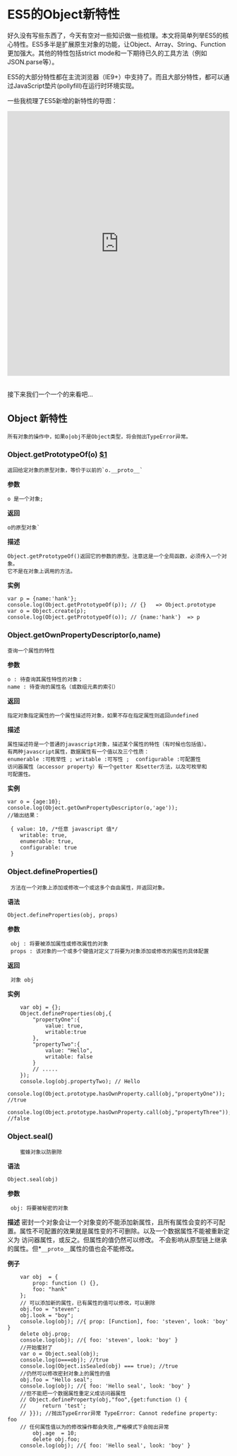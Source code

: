 # ES5的Object新特性

好久没有写些东西了，今天有空对一些知识做一些梳理。本文将简单列举ES5的核心特性。ES5多半是扩展原生对象的功能，让Object、Array、String、Function更加强大。其他的特性包括strict mode和一下期待已久的工具方法（例如JSON.parse等）。

ES5的大部分特性都在主流浏览器（IE9+）中支持了。而且大部分特性，都可以通过JavaScript垫片(pollyfill)在运行时环境实现。

一些我梳理了ES5新增的新特性的导图：
<iframe id="embed_dom" name="embed_dom" frameborder="0" style="display:block;width:100%; height:600px;" src="https://www.processon.com/embed/mind/5852a97ae4b05a02847b559e"></iframe><br/>

接下来我们一个一个的来看吧...
## Object 新特性
`所有对象的操作中，如果o|obj不是Object类型，将会抛出TypeError异常。`
### Object.getPrototypeOf(o) [$1](https://developer.mozilla.org/en/JavaScript/Reference/Global_Objects/Object/GetPrototypeOf)
	返回给定对象的原型对象，等价于以前的`o.__proto__`
**参数**

	o 是一个对象;     
**返回**
	 
	o的原型对象`
**描述**

	Object.getPrototypeOf()返回它的参数的原型。注意这是一个全局函数，必须传入一个对象。
	它不是在对象上调用的方法。
**实例**

	var p = {name:'hank'};
	console.log(Object.getPrototypeOf(p)); // {}   => Object.prototype
	var o = Object.create(p);
	console.log(Object.getPrototypeOf(o)); // {name:'hank'}  => p


### Object.getOwnPropertyDescriptor(o,name)
	查询一个属性的特性

**参数**

	o : 待查询其属性特性的对象； 
	name : 待查询的属性名（或数组元素的索引）
  
**返回**
	
	指定对象指定属性的一个属性描述符对象，如果不存在指定属性则返回undefined
**描述**
	
	属性描述符是一个普通的javascript对象，描述某个属性的特性（有时候也包括值）。
	有两种javascript属性，数据属性有一个值以及三个性质： 
	enumerable :可枚举性 ; writable :可写性 ;  configurable :可配置性  
	访问器属性（accessor property）有一个getter 和setter方法，以及可枚举和
	可配置性。
**实例**

	var o = {age:10};
	console.log(Object.getOwnPropertyDescriptor(o,'age')); 
	//输出结果：
	 
	 { value: 10, /*任意 javascript 值*/
  		writable: true,  
  		enumerable: true, 
  		configurable: true  
  	 } 
### Object.defineProperties()
	 方法在一个对象上添加或修改一个或这多个自由属性，并返回对象。
 **语法**
 
    Object.defineProperties(obj, props)
 **参数**
	 
	 obj : 将要被添加属性或修改属性的对象
	 props : 该对象的一个或多个键值对定义了将要为对象添加或修改的属性的具体配置
 **返回**
  
	 对象 obj
 **实例**
		
		var obj	= {};
		Object.defineProperties(obj,{
			"propertyOne":{
				value: true,
				writable:true
			},
			"propertyTwo":{
				value: "Hello",
				writable: false
			}
			// .....
		});
		console.log(obj.propertyTwo); // Hello
		console.log(Object.prototype.hasOwnProperty.call(obj,"propertyOne")); //true
        console.log(Object.prototype.hasOwnProperty.call(obj,"propertyThree")); //false
### Object.seal()
		蜜蜂对象以防删除
**语法**

    Object.seal(obj)
 **参数**

     obj: 将要被秘密的对象
 **描述**
    密封一个对象会让一个对象变的不能添加新属性，且所有属性会变的不可配置。属性不可配置的效果就是属性变的不可删除。以及一个数据属性不能被重新定义为
    访问器属性，或反之。但属性的值仍然可以修改。
    不会影响从原型链上继承的属性。但*`__proto__`属性的值也会不能修改。

  **例子**

        var obj  = {
            prop: function () {},
            foo: "hank"
        };
        // 可以添加新的属性，已有属性的值可以修改，可以删除
        obj.foo = "steven";
        obj.look = "boy";
        console.log(obj); //{ prop: [Function], foo: 'steven', look: 'boy' }
        delete obj.prop;
        console.log(obj); //{ foo: 'steven', look: 'boy' }
        //开始蜜封了
        var o = Object.seal(obj);
        console.log(o===obj); //true
        console.log(Object.isSealed(obj) === true); //true
        //仍然可以修改密封对象上的属性的值
        obj.foo = "Hello seal";
        console.log(obj); //{ foo: 'Hello seal', look: 'boy' }
        //但不能把一个数据属性重定义成访问器属性
        // Object.defineProperty(obj,"foo",{get:function () {
        //     return 'test';
        // }}); //抛出TypeError异常 TypeError: Cannot redefine property: foo
        // 任何属性值以为的修改操作都会失败,严格模式下会抛出异常
            obj.age  = 10;
            delete obj.foo;
        console.log(obj); //{ foo: 'Hello seal', look: 'boy' }

 


